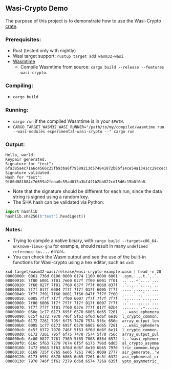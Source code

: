 ## Wasi-Crypto Demo
The purpose of this project is to demonstrate how to use the Wasi-Crypto [crate](https://github.com/WebAssembly/wasi-crypto/tree/main/implementations/bindings/rust).

### Prerequisites:
* Rust (tested only with nightly)
* Wasi target support: `rustup target add wasm32-wasi`
* [Wasmtime](https://github.com/bytecodealliance/wasmtime)
  * Compile Wasmtime from source: `cargo build --release --features wasi-crypto`.

### Compiling:
* `cargo build`

### Running:
* `cargo run` if the compiled Wasmtime is in your `$PATH`.
* `CARGO_TARGET_WASM32_WASI_RUNNER="/path/to/my/compiled/wasmtime run --wasi-modules experimental-wasi-crypto --" cargo run`

### Output:
```
Hello, world!
Keypair generated.
Signature for "test":
6fa385a4c71a6c4566c25fb93ba6f79589213d574841872b8bf14ce54a1341cc29ccecbdd78ccbaee5ca2a1c775cdafeb2dcc7f5e4cfcdc26fb0f06828f0
Signature validated.
Hash for "test":
9f86d081884c7d659a2feaa0c55ad015a3bf4f1b2bb822cd15d6c15b0f0a8
```
* Note that the signature should be different for each run, since the data string is signed using a random key.
* The SHA hash can be validated via Python:
```python
import hashlib
hashlib.sha256(b"test").hexdigest()
```

### Notes:
* Trying to compile a native binary, with `cargo build --target=x86_64-unknown-linux-gnu` for example, should result in many `undefined reference to....` errors.
* You can check the Wasm output and see the use of the built-in functions for Wasi-crypto using a hex editor, such as `xxd`:
```commandline
xxd target/wasm32-wasi/release/wasi-crypto-example.wasm | head -n 20
00000000: 0061 736d 0100 0000 0174 1160 0000 6001  .asm.....t.`..`.
00000010: 7f00 6001 7f01 7e60 027f 7f00 6001 7f01  ..`...~`....`...
00000020: 7f60 027f 7f01 7f60 037f 7f7f 0060 037f  .`.....`.....`..
00000030: 7f7f 017f 6004 7f7f 7f7f 017f 6005 7f7f  ....`.......`...
00000040: 7f7f 7f01 7f60 0001 7f60 047f 7f7f 7f00  .....`...`......
00000050: 6005 7f7f 7f7f 7f00 6007 7f7f 7f7f 7f7f  `.......`.......
00000060: 7f00 6006 7f7f 7f7f 7f7f 017f 6007 7f7f  ..`.........`...
00000070: 7f7f 7f7f 7f01 7f60 037e 7f7f 017f 02b4  .......`.~......
00000080: 050e 1c77 6173 695f 6570 6865 6d65 7261  ...wasi_ephemera
00000090: 6c5f 6372 7970 746f 5f63 6f6d 6d6f 6e10  l_crypto_common.
000000a0: 6172 7261 795f 6f75 7470 7574 5f6c 656e  array_output_len
000000b0: 0005 1c77 6173 695f 6570 6865 6d65 7261  ...wasi_ephemera
000000c0: 6c5f 6372 7970 746f 5f63 6f6d 6d6f 6e11  l_crypto_common.
000000d0: 6172 7261 795f 6f75 7470 7574 5f70 756c  array_output_pul
000000e0: 6c00 0827 7761 7369 5f65 7068 656d 6572  l..'wasi_ephemer
000000f0: 616c 5f63 7279 7074 6f5f 6173 796d 6d65  al_crypto_asymme
00000100: 7472 6963 5f63 6f6d 6d6f 6e10 6b65 7970  tric_common.keyp
00000110: 6169 725f 6765 6e65 7261 7465 0009 2777  air_generate..'w
00000120: 6173 695f 6570 6865 6d65 7261 6c5f 6372  asi_ephemeral_cr
00000130: 7970 746f 5f61 7379 6d6d 6574 7269 635f  ypto_asymmetric_
```